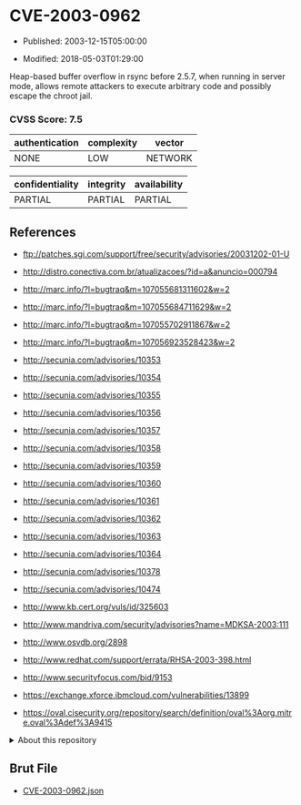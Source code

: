 # CVE-2003-0962

- Published: 2003-12-15T05:00:00

- Modified: 2018-05-03T01:29:00

Heap-based buffer overflow in rsync before 2.5.7, when running in server mode, allows remote attackers to execute arbitrary code and possibly escape the chroot jail.

### CVSS Score: **7.5**

| authentication | complexity | vector |
| --- | --- | --- |
| NONE | LOW | NETWORK |

| confidentiality | integrity | availability |
| --- | --- | --- |
| PARTIAL | PARTIAL | PARTIAL |

## References

* ftp://patches.sgi.com/support/free/security/advisories/20031202-01-U

* http://distro.conectiva.com.br/atualizacoes/?id=a&anuncio=000794

* http://marc.info/?l=bugtraq&m=107055681311602&w=2

* http://marc.info/?l=bugtraq&m=107055684711629&w=2

* http://marc.info/?l=bugtraq&m=107055702911867&w=2

* http://marc.info/?l=bugtraq&m=107056923528423&w=2

* http://secunia.com/advisories/10353

* http://secunia.com/advisories/10354

* http://secunia.com/advisories/10355

* http://secunia.com/advisories/10356

* http://secunia.com/advisories/10357

* http://secunia.com/advisories/10358

* http://secunia.com/advisories/10359

* http://secunia.com/advisories/10360

* http://secunia.com/advisories/10361

* http://secunia.com/advisories/10362

* http://secunia.com/advisories/10363

* http://secunia.com/advisories/10364

* http://secunia.com/advisories/10378

* http://secunia.com/advisories/10474

* http://www.kb.cert.org/vuls/id/325603

* http://www.mandriva.com/security/advisories?name=MDKSA-2003:111

* http://www.osvdb.org/2898

* http://www.redhat.com/support/errata/RHSA-2003-398.html

* http://www.securityfocus.com/bid/9153

* https://exchange.xforce.ibmcloud.com/vulnerabilities/13899

* https://oval.cisecurity.org/repository/search/definition/oval%3Aorg.mitre.oval%3Adef%3A9415

<details>
<summary>About this repository</summary> 

  This repository is part of the project [Live Hack CVE](https://github.com/Live-Hack-CVE). Main website can be found [www.live-hack.org](https://www.live-hack.org) 
  
  Made by [Sn0wAlice](https://github.com/Sn0wAlice) for the people that care about security and need to have a feed of the latest CVEs. Hope you enjoy it, don't forget to star the repo and follow me on [Twitter](https://twitter.com/Sn0wAlice) and [Github](https://github.com/Sn0wAlice). And that is my [personnal website](https://www.alice-snow.me/)

  - [Home Page](https://github.com/Live-Hack-CVE)
  - [Framework](https://github.com/Live-Hack-CVE/cve-framework)
  - [CVE database](https://github.com/Live-Hack-CVE/full_database)
  - [Changelog](https://github.com/Live-Hack-CVE/Changelog)
</details>

## Brut File

* [CVE-2003-0962.json](https://raw.githubusercontent.com/Live-Hack-CVE/full_database/main/cves/2003/CVE-2003-0962.json)

